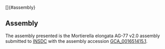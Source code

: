 []{#assembly}

Assembly
--------

The assembly presented is the Mortierella elongata AG-77 v2.0 assembly
submitted to [INSDC](http://www.insdc.org) with the assembly accession
[GCA\_001651415.1](http://www.ebi.ac.uk/ena/data/view/GCA_001651415.1).
